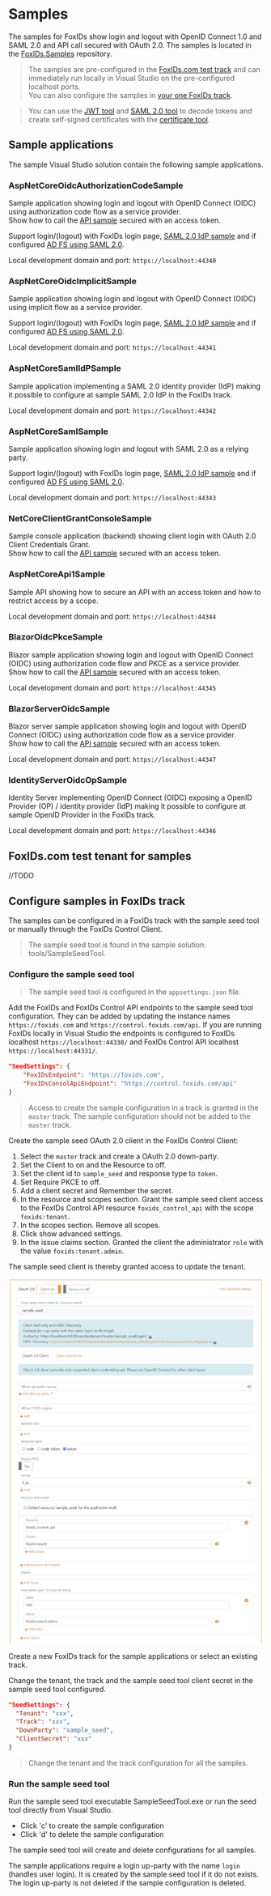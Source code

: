 # Samples
The samples for FoxIDs show login and logout with OpenID Connect 1.0 and SAML 2.0 and API call secured with OAuth 2.0. The samples is located in the [FoxIDs.Samples](https://github.com/ITfoxtec/FoxIDs.Samples) repository.

> The samples are pre-configured in the [FoxIDs.com test track](#foxidscom-test-tenant-for-samples) and can immediately run locally in Visual Studio on the pre-configured localhost ports.   
You can also configure the samples in [your one FoxIDs track](#configure-samples-in-foxids-track).

> You can use the [JWT tool](https://www.foxids.com/tools/Jwt) and [SAML 2.0 tool](https://www.foxids.com/tools/Saml) to decode tokens and create self-signed certificates with the [certificate tool](https://www.foxids.com/tools/Certificate).

## Sample applications

The sample Visual Studio solution contain the following sample applications.

### AspNetCoreOidcAuthorizationCodeSample

Sample application showing login and logout with OpenID Connect (OIDC) using authorization code flow as a service provider.  
Show how to call the [API sample](#aspnetcoreapi1sample) secured with an access token. 

Support login/(logout) with FoxIDs login page, [SAML 2.0 IdP sample](#aspnetcoresamlidpsample) and if configured [AD FS using SAML 2.0](saml-2.0.md#connecting-ad-fs).

Local development domain and port: `https://localhost:44340`

### AspNetCoreOidcImplicitSample

Sample application showing login and logout with OpenID Connect (OIDC) using implicit flow as a service provider.

Support login/(logout) with FoxIDs login page, [SAML 2.0 IdP sample](#aspnetcoresamlidpsample) and if configured [AD FS using SAML 2.0](saml-2.0.md#connecting-ad-fs).

Local development domain and port: `https://localhost:44341`

### AspNetCoreSamlIdPSample

Sample application implementing a SAML 2.0 identity provider (IdP) making it possible to configure at sample SAML 2.0 IdP in the FoxIDs track.

Local development domain and port: `https://localhost:44342`

### AspNetCoreSamlSample

Sample application showing login and logout with SAML 2.0 as a relying party.

Support login/(logout) with FoxIDs login page, [SAML 2.0 IdP sample](#aspnetcoresamlidpsample) and if configured [AD FS using SAML 2.0](saml-2.0.md#connecting-ad-fs).

Local development domain and port: `https://localhost:44343`

### NetCoreClientGrantConsoleSample

Sample console application (backend) showing client login with OAuth 2.0 Client Credentials Grant.  
Show how to call the [API sample](#aspnetcoreapi1sample) secured with an access token. 

### AspNetCoreApi1Sample

Sample API showing how to secure an API with an access token and how to restrict access by a scope.

Local development domain and port: `https://localhost:44344`

### BlazorOidcPkceSample

Blazor sample application showing login and logout with OpenID Connect (OIDC) using authorization code flow and PKCE as a service provider.  
Show how to call the [API sample](#aspnetcoreapi1sample) secured with an access token. 

Local development domain and port: `https://localhost:44345`

### BlazorServerOidcSample

Blazor server sample application showing login and logout with OpenID Connect (OIDC) using authorization code flow as a service provider.  
Show how to call the [API sample](#aspnetcoreapi1sample) secured with an access token. 

Local development domain and port: `https://localhost:44347`

### IdentityServerOidcOpSample

Identity Server implementing OpenID Connect (OIDC) exposing a OpenID Provider (OP) / identity provider (IdP) making it possible to configure at sample OpenID Provider in the FoxIDs track.

Local development domain and port: `https://localhost:44346`

## FoxIDs.com test tenant for samples
//TODO

## Configure samples in FoxIDs track

The samples can be configured in a FoxIDs track with the sample seed tool or manually through the FoxIDs Control Client.  

> The sample seed tool is found in the sample solution: tools/SampleSeedTool.

### Configure the sample seed tool

> The sample seed tool is configured in the `appsettings.json` file.

Add the FoxIDs and FoxIDs Control API endpoints to the sample seed tool configuration. They can be added by updating the instance names `https://foxids.com` and `https://control.foxids.com/api`. If you are running FoxIDs locally in Visual Studio the endpoints is configured to FoxIDs localhost `https://localhost:44330/` and FoxIDs Control API localhost `https://localhost:44331/`.

```json
"SeedSettings": {
    "FoxIDsEndpoint": "https://foxids.com", 
    "FoxIDsConsolApiEndpoint": "https://control.foxids.com/api"
}
```

> Access to create the sample configuration in a track is granted in the `master` track. The sample configuration should not be added to the `master` track.

Create the sample seed OAuth 2.0 client in the FoxIDs Control Client:

1. Select the `master` track and create a OAuth 2.0 down-party.
2. Set the Client to on and the Resource to off.
3. Set the client id to `sample_seed` and response type to `token`. 
4. Set Require PKCE to off.
5. Add a client secret and Remember the secret.
6. In the resource and scopes section. Grant the sample seed client access to the FoxIDs Control API resource `foxids_control_api` with the scope `foxids:tenant`.
7. In the scopes section. Remove all scopes.
8. Click show advanced settings. 
9. In the issue claims section. Granted the client the administrator `role` with the value `foxids:tenant.admin`. 

The sample seed client is thereby granted access to update the tenant.

![FoxIDs Control Client - sample_seed client](images/sample_seed-client.png)

Create a new FoxIDs track for the sample applications or select an existing track.

Change the tenant, the track and the sample seed tool client secret in the sample seed tool configured. 

```json
"SeedSettings": {
  "Tenant": "xxx",
  "Track": "xxx",
  "DownParty": "sample_seed",
  "ClientSecret": "xxx"
}
```

> Change the tenant and the track configuration for all the samples. 

### Run the sample seed tool

Run the sample seed tool executable SampleSeedTool.exe or run the seed tool directly from Visual Studio. 

* Click 'c' to create the sample configuration 
* Click 'd' to delete the sample configuration

The sample seed tool will create and delete configurations for all samples.

The sample applications require a login up-party with the name `login` (handles user login). It is created by the sample seed tool if it do not exists. The login up-party is not deleted if the sample configuration is deleted.

